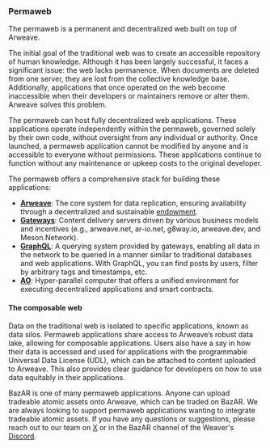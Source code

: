 ### Permaweb

The permaweb is a permanent and decentralized web built on top of Arweave.

The initial goal of the traditional web was to create an accessible repository of human knowledge. Although it has been largely successful, it faces a significant issue: the web lacks permanence. When documents are deleted from one server, they are lost from the collective knowledge base. Additionally, applications that once operated on the web become inaccessible when their developers or maintainers remove or alter them. Arweave solves this problem.

The permaweb can host fully decentralized web applications. These applications operate independently within the permaweb, governed solely by their own code, without oversight from any individual or authority. Once launched, a permaweb application cannot be modified by anyone and is accessible to everyone without permissions. These applications continue to function without any maintenance or upkeep costs to the original developer.

The permaweb offers a comprehensive stack for building these applications:

- **[Arweave](https://arwiki.wiki/#/en/main)**: The core system for data replication, ensuring availability through a decentralized and sustainable [endowment](https://arwiki.wiki/#/en/storage-endowment).
- **[Gateways](https://arwiki.wiki/#/en/gateways)**: Content delivery servers driven by various business models and incentives (e.g., arweave.net, ar-io.net, g8way.io, arweave.dev, and Meson.Network).
- **[GraphQL](https://cookbook.arweave.dev/guides/querying-arweave/queryingArweave.html)**: A querying system provided by gateways, enabling all data in the network to be queried in a manner similar to traditional databases and web applications. With GraphQL, you can find posts by users, filter by arbitrary tags and timestamps, etc.
- **[AO](https://ao.arweave.dev/)**: Hyper-parallel computer that offers a unified environment for executing decentralized applications and smart contracts.

#### The composable web

Data on the traditional web is isolated to specific applications, known as data silos. Permaweb applications share access to Arweave’s robust data lake, allowing for composable applications. Users also have a say in how their data is accessed and used for applications with the programmable Universal Data License (UDL), which can be attached to content uploaded to Arweave. This also provides clear guidance for developers on how to use data equitably in their applications.

BazAR is one of many permaweb applications. Anyone can upload tradeable atomic assets onto Arweave, which can be traded on BazAR. We are always looking to support permaweb applications wanting to integrate tradeable atomic assets. If you have any questions or suggestions, please reach out to our team on [X](https://x.com/OurBazAR) or in the BazAR channel of the Weaver's [Discord](https://discord.com/invite/qhztcN3PsA).
